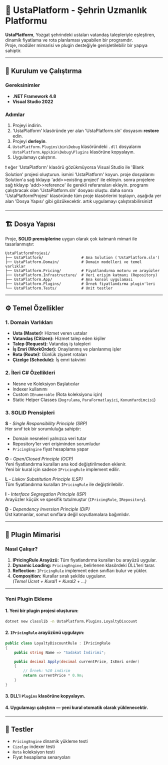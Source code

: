 # 🧰 UstaPlatform - Şehrin Uzmanlık Platformu

**UstaPlatform**, Yozgat şehrindeki ustaları vatandaş talepleriyle eşleştiren, dinamik fiyatlama ve rota planlaması yapabilen bir programdır.  
Proje, modüler mimarisi ve plugin desteğiyle genişletilebilir bir yapıya sahiptir.

---

## 🚀 Kurulum ve Çalıştırma

### Gereksinimler
- **.NET Framework 4.8**
- **Visual Studio 2022**

### Adımlar
1. Projeyi indirin.  
2. 'UstaPlatform' klasöründe yer alan 'UstaPlatform.sln' dosyasını **restore** edin.  
3. Projeyi **derleyin**.  
4. `UstaPlatform.Plugins\bin\Debug` klasöründeki `.dll` dosyalarını  
   `UstaPlatform.App\bin\Debug\Plugins` klasörüne kopyalayın.  
5. Uygulamayı çalıştırın.


❗ eğer 'UstaPlatform' klasörü gözükmüyorsa Visual Studio ile 'Blank Solution' projesi oluşturun. ismini 'UstaPlatform' koyun. proje dosyalarını Solution'a sağ tıklayıp 'add>>existing project' ile ekleyin. sonra projelere sağ tıklayıp 'add>>reference' ile gerekli referansları ekleyin. programı çalıştıracak olan 'UstaPlatform.sln' dosyası oluştu. daha sonra 'UstaPlatformProjesi' klasöründe tüm proje klasörlerini toplayın, aşağıda yer alan 'Dosya Yapısı' gibi gözükecektir. artık uygulamayı çalıştırabilirsiniz❗

---

## 🏗️ Dosya Yapısı

Proje, **SOLID prensiplerine** uygun olarak çok katmanlı mimari ile tasarlanmıştır:

```
UstaPlatformProjesi/
├── UstaPlatform/                 # Ana Solution ('UstaPlatform.sln')
├── UstaPlatform.Domain/          # Domain modelleri ve temel varlıklar
├── UstaPlatform.Pricing/         # Fiyatlandırma motoru ve arayüzler
├── UstaPlatform.Infrastructure/  # Veri erişim katmanı (Repository)
├── UstaPlatform.App/             # Ana konsol uygulaması
├── UstaPlatform.Plugins/         # Örnek fiyatlandırma plugin'leri
└── UstaPlatform.Tests/           # Unit testler
```

---

## ⚙️ Temel Özellikler

### 1. Domain Varlıkları
- **Usta (Master):** Hizmet veren ustalar  
- **Vatandaş (Citizen):** Hizmet talep eden kişiler  
- **Talep (Request):** Vatandaş iş talepleri  
- **İş Emri (WorkOrder):** Onaylanmış ve planlanmış işler  
- **Rota (Route):** Günlük ziyaret rotaları  
- **Çizelge (Schedule):** İş emri takvimi  

### 2. İleri C# Özellikleri
- Nesne ve Koleksiyon Başlatıcılar  
- Indexer kullanımı  
- Custom `IEnumerable` (Rota koleksiyonu için)  
- Static Helper Classes (`Dogrulama`, `ParaFormatlayici`, `KonumYardimcisi`)  

### 3. SOLID Prensipleri

**S** - *Single Responsibility Principle (SRP)*  
Her sınıf tek bir sorumluluğa sahiptir:
- Domain nesneleri yalnızca veri tutar
- Repository’ler veri erişiminden sorumludur
- `PricingEngine` fiyat hesaplama yapar

**O** - *Open/Closed Principle (OCP)*  
Yeni fiyatlandırma kuralları ana kod değiştirilmeden eklenir.  
Yeni bir kural için sadece `IPricingRule` implement edilir.

**L** - *Liskov Substitution Principle (LSP)*  
Tüm fiyatlandırma kuralları `IPricingRule` ile değiştirilebilir.

**I** - *Interface Segregation Principle (ISP)*  
Arayüzler küçük ve spesifik tutulmuştur (`IPricingRule`, `IRepository`).

**D** - *Dependency Inversion Principle (DIP)*  
Üst katmanlar, somut sınıflara değil soyutlamalara bağımlıdır.

---

## 🔌 Plugin Mimarisi

### Nasıl Çalışır?
1. **IPricingRule Arayüzü:** Tüm fiyatlandırma kuralları bu arayüzü uygular.  
2. **Dynamic Loading:** `PricingEngine`, belirlenen klasördeki DLL’leri tarar.  
3. **Reflection:** `IPricingRule` implement eden sınıfları bulur ve yükler.  
4. **Composition:** Kurallar sıralı şekilde uygulanır.  
   *(Temel Ücret + Kural1 + Kural2 + ...)*

---

### Yeni Plugin Ekleme

#### 1. Yeni bir plugin projesi oluşturun:
```bash
dotnet new classlib -n UstaPlatform.Plugins.LoyaltyDiscount
```

#### 2. `IPricingRule` arayüzünü uygulayın:
```csharp
public class LoyaltyDiscountRule : IPricingRule
{
    public string Name => "Sadakat İndirimi";

    public decimal Apply(decimal currentPrice, IsEmri order)
    {
        // Örnek: %10 indirim
        return currentPrice * 0.9m;
    }
}
```

#### 3. DLL’i `Plugins` klasörüne kopyalayın.  
#### 4. Uygulamayı çalıştırın — yeni kural otomatik olarak yüklenecektir.

---

## 🧪 Testler

- `PricingEngine` dinamik yükleme testi  
- `Cizelge` indexer testi  
- `Rota` koleksiyon testi  
- Fiyat hesaplama senaryoları
